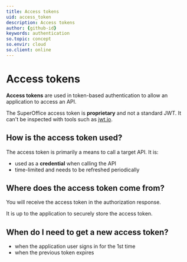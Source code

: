 ```yaml
---
title: Access tokens
uid: access_token
description: Access tokens
author: {github-id}
keywords: authentication
so.topic: concept
so.envir: cloud
so.client: online
---
```


# Access tokens

**Access tokens** are used in token-based authentication to allow an application to access an API.

The SuperOffice access token is **proprietary** and not a standard JWT. It can't be inspected with tools such as [jwt.io][1].

## How is the access token used?

The access token is primarily a means to call a target API. It is:

* used as a **credential** when calling the API
* time-limited and needs to be refreshed periodically

## Where does the access token come from?

You will receive the access token in the authorization response.

It is up to the application to securely store the access token.

## When do I need to get a new access token?

* when the application user signs in for the 1st time
* when the previous token expires

<!-- Referenced links -->
[1]: https://jwt.io/
